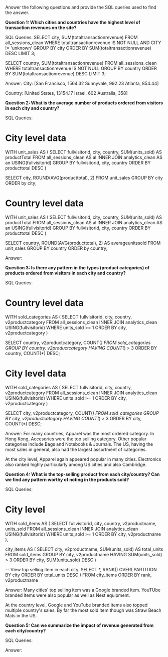 Answer the following questions and provide the SQL queries used to find the answer.

    
**Question 1: Which cities and countries have the highest level of transaction revenues on the site?**


SQL Queries:
SELECT city,
		SUM(totaltransactionrevenue)
FROM all_sessions_clean
WHERE totaltransactionrevenue IS NOT NULL AND 
CITY != 'unknown'
GROUP BY city
ORDER BY SUM(totaltransactionrevenue) DESC
LIMIT 3;

SELECT country,
		SUM(totaltransactionrevenue)
FROM all_sessions_clean
WHERE totaltransactionrevenue IS NOT NULL
GROUP BY country
ORDER BY SUM(totaltransactionrevenue) DESC
LIMIT 3;


Answer:
City:
[San Francisco, 1564.32
 Sunnyvale,     992.23
 Atlanta,       854.44]

Country:
[United States, 13154.17
Israel,         602
Australia,      358]



**Question 2: What is the average number of products ordered from visitors in each city and country?**


SQL Queries:
# City level data
WITH unit_sales AS (
	SELECT	fullvisitorid,
			city,
			country,
			SUM(units_sold) AS productTotal
	FROM all_sessions_clean AS al
	INNER JOIN analytics_clean AS an USING(fullvisitorid)
	GROUP BY fullvisitorid, city, country
	ORDER BY producttotal DESC
)

SELECT city, ROUND(AVG(producttotal), 2)
FROM unit_sales
GROUP BY city
ORDER by city;

# Country level data
WITH unit_sales AS (
	SELECT	fullvisitorid,
			city,
			country,
			SUM(units_sold) AS productTotal
	FROM all_sessions_clean AS al
	INNER JOIN analytics_clean AS an USING(fullvisitorid)
	GROUP BY fullvisitorid, city, country
	ORDER BY producttotal DESC
)

SELECT country, ROUND(AVG(producttotal), 2) AS averageunitssold
FROM unit_sales
GROUP BY country
ORDER by country;


Answer:





**Question 3: Is there any pattern in the types (product categories) of products ordered from visitors in each city and country?**


SQL Queries:
# Country level data
WITH sold_categories AS (
	SELECT 	fullvisitorid,
			city,
			country,
			v2productcategory
	FROM all_sessions_clean
	INNER JOIN analytics_clean USING(fullvisitorid)
	WHERE units_sold >= 1
	ORDER BY city, v2productcategory
	)

SELECT 	country,
		v2productcategory,
		COUNT(*)
FROM sold_categories
GROUP BY country, v2productcategory
HAVING COUNT(*) > 3
ORDER BY country, COUNT(*) DESC;

# City level data
WITH sold_categories AS (
	SELECT 	fullvisitorid,
			city,
			country,
			v2productcategory
	FROM all_sessions_clean
	INNER JOIN analytics_clean USING(fullvisitorid)
	WHERE units_sold >= 1
	ORDER BY city, v2productcategory
	)

SELECT 	city,
		v2productcategory,
		COUNT(*)
FROM sold_categories
GROUP BY city, v2productcategory
HAVING COUNT(*) > 3
ORDER BY city, COUNT(*) DESC;

Answer:
For many countries, Apparel was the most ordered category. In Hong Kong, Accesories were the top selling category. Other popular categories include Bags and Notebooks & Journals. The US, having the most sales in general, also had the largest assortment of categories.

At the city level, Apparel again appeared popular in many cities. Electronics also ranked highly particularly among US cities and also Cambridge.




**Question 4: What is the top-selling product from each city/country? Can we find any pattern worthy of noting in the products sold?**


SQL Queries:
# City level
WITH sold_items AS (
	SELECT 	fullvisitorid,
			city,
			country,
			v2productname,
			units_sold
	FROM all_sessions_clean
	INNER JOIN analytics_clean USING(fullvisitorid)
	WHERE units_sold >= 1
	ORDER BY city, v2productname
	),

city_items AS (
	SELECT 	city,
			v2productname,
			SUM(units_sold) AS total_units
	FROM sold_items
	GROUP BY city, v2productname
	HAVING SUM(units_sold) > 3
	ORDER BY city, SUM(units_sold) DESC
	)
	
-- View top selling item in each city.
SELECT *, RANK() OVER(
	PARTITION BY city
	ORDER BY total_units DESC
)
FROM city_items
ORDER BY rank, v2productname



Answer:
Many cities' top selling item was a Google branded item. YouTUbe branded items were also popular as well as Nest equipment.

At the country level, Google and YouTube branded items also topped multiple country's sales. By far the most sold item though was Straw Beach Mats in the US.




**Question 5: Can we summarize the impact of revenue generated from each city/country?**

SQL Queries:



Answer:







